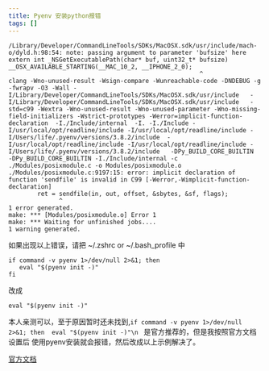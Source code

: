 ```yaml
---
title: Pyenv 安装python报错
tags: []
---
```


```
/Library/Developer/CommandLineTools/SDKs/MacOSX.sdk/usr/include/mach-o/dyld.h:98:54: note: passing argument to parameter 'bufsize' here
extern int _NSGetExecutablePath(char* buf, uint32_t* bufsize)                 __OSX_AVAILABLE_STARTING(__MAC_10_2, __IPHONE_2_0);
                                                     ^
clang -Wno-unused-result -Wsign-compare -Wunreachable-code -DNDEBUG -g -fwrapv -O3 -Wall -I/Library/Developer/CommandLineTools/SDKs/MacOSX.sdk/usr/include   -I/Library/Developer/CommandLineTools/SDKs/MacOSX.sdk/usr/include   -std=c99 -Wextra -Wno-unused-result -Wno-unused-parameter -Wno-missing-field-initializers -Wstrict-prototypes -Werror=implicit-function-declaration  -I./Include/internal  -I. -I./Include -I/usr/local/opt/readline/include -I/usr/local/opt/readline/include -I/Users/life/.pyenv/versions/3.8.2/include  -I/usr/local/opt/readline/include -I/usr/local/opt/readline/include -I/Users/life/.pyenv/versions/3.8.2/include   -DPy_BUILD_CORE_BUILTIN  -DPy_BUILD_CORE_BUILTIN -I./Include/internal -c ./Modules/posixmodule.c -o Modules/posixmodule.o
./Modules/posixmodule.c:9197:15: error: implicit declaration of function 'sendfile' is invalid in C99 [-Werror,-Wimplicit-function-declaration]
        ret = sendfile(in, out, offset, &sbytes, &sf, flags);
              ^
1 error generated.
make: *** [Modules/posixmodule.o] Error 1
make: *** Waiting for unfinished jobs....
1 warning generated.
```

如果出现以上错误，请把 ~/.zshrc or ~/.bash_profile 中 

```
if command -v pyenv 1>/dev/null 2>&1; then
   eval "$(pyenv init -)"
fi
```
改成
```
eval "$(pyenv init -)"
```

本人亲测可以，至于原因暂时还未找到,`if command -v pyenv 1>/dev/null 2>&1; then  eval "$(pyenv init -)"\n ` 是官方推荐的，但是我按照官方文档设置后 使用pyenv安装就会报错，然后改成以上示例解决了。

[官方文档](https://github.com/pyenv/pyenv#homebrew-on-macos)
